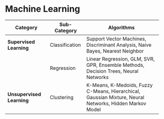 # Machine Learning

| **Category**            | **Sub-Category** | **Algorithms**                                                             |
|-------------------------|------------------|----------------------------------------------------------------------------|
| **Supervised Learning**  | Classification   | Support Vector Machines, Discriminant Analysis, Naive Bayes, Nearest Neighbor |
|                         | Regression       | Linear Regression, GLM, SVR, GPR, Ensemble Methods, Decision Trees, Neural Networks |
| **Unsupervised Learning**| Clustering       | K-Means, K-Medoids, Fuzzy C-Means, Hierarchical, Gaussian Mixture, Neural Networks, Hidden Markov Model |
